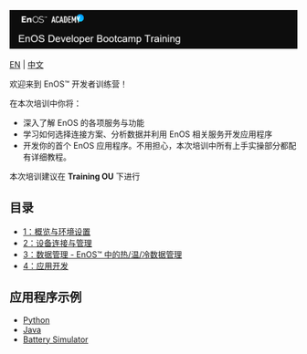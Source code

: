 ![Developer Bootcamp](media/Academy_Developer_Bootcamp.png)

[EN](Developer_Bootcamp_EN/) | [中文](Developer_Bootcamp_CN/)

欢迎来到 EnOS™ 开发者训练营！


在本次培训中你将：

- 深入了解 EnOS 的各项服务与功能
- 学习如何选择连接方案、分析数据并利用 EnOS 相关服务开发应用程序
- 开发你的首个 EnOS 应用程序。不用担心，本次培训中所有上手实操部分都配有详细教程。

本次培训建议在 **Training OU** 下进行

## 目录

- [1：概览与环境设置](1_Overview)
- [2：设备连接与管理](2_Device_Connectivity_Management/lab_tutorial)
- [3：数据管理 - EnOS™ 中的热/温/冷数据管理](3_Data_Management/lab_tutorial)
- [4：应用开发](5_Application_Development/)


## 应用程序示例

- [Python](Full_Demo_App/battery-app-python/)
- [Java](Full_Demo_App/battery-app-java/)
- [Battery Simulator](Full_Demo_App/battery-simulator)
